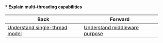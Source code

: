 #### * Explain multi-threading capabilities



| Back | Forward |
|---|---|
| [Understand single-thread model](/ua/junior/nodejs/understand-singlethread-model.md)  | [Understand middleware purpose](/ua/junior/nodejs/what-is-middleware.md) |